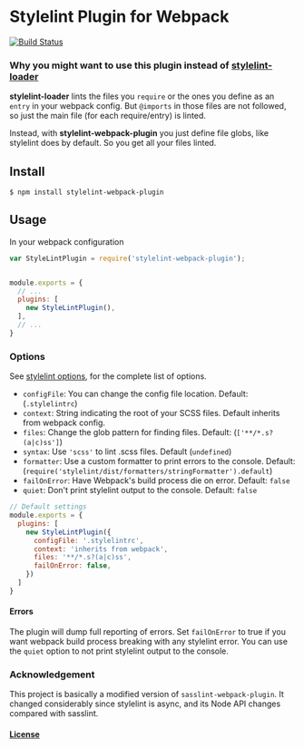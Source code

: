 # Stylelint Plugin for Webpack
[![Build Status](https://travis-ci.org/vieron/stylelint-webpack-plugin.svg?branch=master)](https://travis-ci.org/vieron/stylelint-webpack-plugin)

### Why you might want to use this plugin instead of [stylelint-loader](https://github.com/adrianhall/stylelint-loader)

**stylelint-loader** lints the files you `require` or the ones you define as an `entry` in your webpack config. But `@imports` in those files are not followed, so just the main file (for each require/entry) is linted.

Instead, with **stylelint-webpack-plugin** you just define file globs, like stylelint does by default. So you get all your files linted.


## Install

```console
$ npm install stylelint-webpack-plugin
```

## Usage

In your webpack configuration

```js
var StyleLintPlugin = require('stylelint-webpack-plugin');


module.exports = {
  // ...
  plugins: [
    new StyleLintPlugin(),
  ],
  // ...
}
```

### Options

See [stylelint options](http://stylelint.io/user-guide/node-api/#options), for the complete list of options.

* `configFile`: You can change the config file location. Default: (`.stylelintrc`)
* `context`: String indicating the root of your SCSS files. Default inherits from webpack config.
* `files`: Change the glob pattern for finding files. Default: (`['**/*.s?(a|c)ss']`)
* `syntax`: Use `'scss'` to lint .scss files. Default (`undefined`)
* `formatter`: Use a custom formatter to print errors to the console. Default: (`require('stylelint/dist/formatters/stringFormatter').default`)
* `failOnError`: Have Webpack's build process die on error. Default: `false`
* `quiet`: Don't print stylelint output to the console. Default: `false`


```js
// Default settings
module.exports = {
  plugins: [
    new StyleLintPlugin({
      configFile: '.stylelintrc',
      context: 'inherits from webpack',
      files: '**/*.s?(a|c)ss',
      failOnError: false,
    })
  ]
}
```

#### Errors

The plugin will dump full reporting of errors.
Set `failOnError` to true if you want webpack build process breaking with any stylelint error.
You can use the `quiet` option to not print stylelint output to the console.


### Acknowledgement

This project is basically a modified version of `sasslint-webpack-plugin`. It changed considerably
since stylelint is async, and its Node API changes compared with sasslint.

#### [License](LICENSE)
